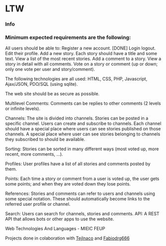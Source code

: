 # **LTW**

### Info

### Minimum expected requirements are the following:

All users should be able to:
    Register a new account.
  [DONE] Login
    logout.
    Edit their profile.
    Add a new story. Each story should have a title and some text.
    View a list of the most recent stories.
    Add a comment to a story.
    View a story in detail with all comments.
    Vote on a story or comment (up or down; only one vote per user and story/comment).
 
The following technologies are all used: HTML, CSS, PHP, Javascript, Ajax/JSON, PDO/SQL (using sqlite).

The web site should be as secure as possible.

Multilevel Comments: Comments can be replies to other comments (2 levels or infinite levels).

Channels: The site is divided into channels. Stories can be posted in a specific channel. Users can create and subscribe to channels. 
Each channel should have a special place where users can see stories published on those channels. A special place where user can see stories belonging to channels they subscribed to should be available.

Sorting: Stories can be sorted in many different ways (most voted up, more recent, more comments, …).

Profiles: User profiles have a list of all stories and comments posted by them.

Points: Each time a story or comment from a user is voted up, the user gets some points; and when they are voted down they lose points.

References: Stories and comments can refer to users and channels using some special notation. These should automatically become links 
to the referred user profile or channel.

Search: Users can search for channels, stories and comments.
API: A REST API that allows bots or other apps to use the website.



Web Technologies And Languages - MIEIC FEUP

Projects done in colaboration with [TejInaco](https://github.com/TejInaco) and [Fabiodrg666](https://github.com/Fabiodrg666)

